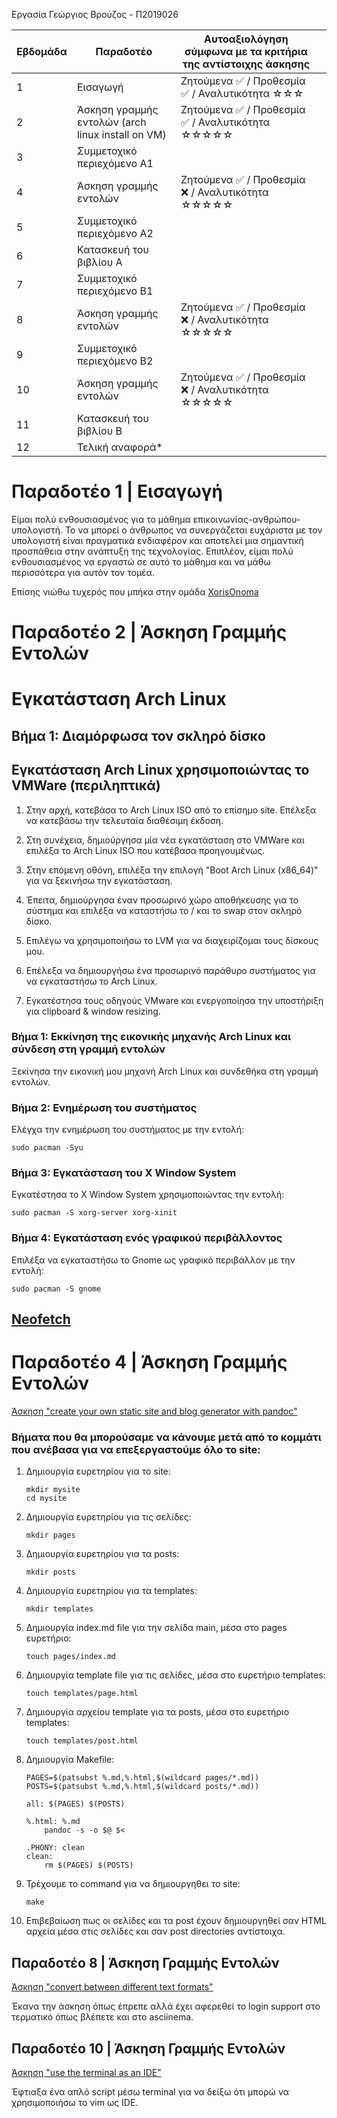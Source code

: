Εργασία Γεώργιος Βρούζος - Π2019026

| Εβδομάδα | Παραδοτέο | Αυτοαξιολόγηση σύμφωνα με τα κριτήρια της αντίστοιχης άσκησης | |
| --- | --- | --- | --- |
| 1 | Εισαγωγή | Ζητούμενα ✅ / Προθεσμία ✅ / Αναλυτικότητα ☆☆☆ | | |
| 2 | Άσκηση γραμμής εντολών (arch linux install on VM) | Ζητούμενα ✅ / Προθεσμία ✅ / Αναλυτικότητα ☆☆☆☆☆ | |
| 3 | Συμμετοχικό περιεχόμενο A1 | | |
| 4 | Άσκηση γραμμής εντολών | Ζητούμενα ✅ / Προθεσμία ❌ / Αναλυτικότητα ☆☆☆☆☆ | |
| 5 | Συμμετοχικό περιεχόμενο A2 | | |
| 6 | Κατασκευή του βιβλίου Α | | |
| 7 | Συμμετοχικό περιεχόμενο B1 | | |
| 8 | Άσκηση γραμμής εντολών | Ζητούμενα ✅ / Προθεσμία ❌ / Αναλυτικότητα ☆☆☆☆☆ | |
| 9 | Συμμετοχικό περιεχόμενο B2 | | |
| 10 | Άσκηση γραμμής εντολών | Ζητούμενα ✅ / Προθεσμία ❌ / Αναλυτικότητα ☆☆☆☆☆| |
| 11 | Κατασκευή του βιβλίου Β | | |
| 12 | Τελική αναφορά* | | |


# Παραδοτέο 1 | Εισαγωγή

Είμαι πολύ ενθουσιασμένος για το μάθημα επικοινωνίας-ανθρώπου-υπολογιστή. Το να μπορεί ο άνθρωπος να συνεργάζεται ευχάριστα με τον υπολογιστή είναι πραγματικά ενδιαφέρον και αποτελεί μια σημαντική προσπάθεια στην ανάπτυξη της τεχνολογίας. Επιπλέον, είμαι πολύ ενθουσιασμένος να εργαστώ σε αυτό το μάθημα και να μάθω περισσότερα για αυτόν τον τομέα.

Επίσης νιώθω τυχερός που μπήκα στην ομάδα [XorisOnoma](https://github.com/XorisOnoma)

# Παραδοτέο 2 | Άσκηση Γραμμής Εντολών

# Εγκατάσταση Arch Linux

## Βήμα 1: Διαμόρφωσα τον σκληρό δίσκο

## Εγκατάσταση Arch Linux χρησιμοποιώντας το VMWare (περιληπτικά)

1. Στην αρχή, κατεβάσα το Arch Linux ISO από το επίσημο site. Επέλεξα να κατεβάσω την τελευταία διαθέσιμη έκδοση.

2. Στη συνέχεια, δημιούργησα μία νέα εγκατάσταση στο VMWare και επιλέξα το Arch Linux ISO που κατέβασα προηγουμένως.

3. Στην επόμενη οθόνη, επιλέξα την επιλογή "Boot Arch Linux (x86_64)" για να ξεκινήσω την εγκατάσταση.

4. Έπειτα, δημιούργησα έναν προσωρινό χώρο αποθήκευσης για το σύστημα και επιλέξα να καταστήσω το / και το swap στον σκληρό δίσκο.

5. Επιλέγω να χρησιμοποιήσω το LVM για να διαχειρίζομαι τους δίσκους μου.

6. Επέλεξα να δημιουργήσω ένα προσωρινό παράθυρο συστήματος για να εγκαταστήσω το Arch Linux.

7. Εγκατέστησα τους οδηγούς VMware και ενεργοποίησα την υποστήριξη για clipboard & window resizing.


### Βήμα 1: Εκκίνηση της εικονικής μηχανής Arch Linux και σύνδεση στη γραμμή εντολών

Ξεκίνησα την εικονική μου μηχανή Arch Linux και συνδεθήκα στη γραμμή εντολών.

### Βήμα 2: Ενημέρωση του συστήματος

Ελέγχα την ενημέρωση του συστήματος με την εντολή:

``sudo pacman -Syu``

### Βήμα 3: Εγκατάσταση του X Window System

Εγκατέστησα το X Window System χρησιμοποιώντας την εντολή:

``sudo pacman -S xorg-server xorg-xinit``

### Βήμα 4: Εγκατάσταση ενός γραφικού περιβάλλοντος

Επιλέξα να εγκαταστήσω το Gnome ως γραφικό περιβάλλον με την εντολή:

``sudo pacman -S gnome``

## [Neofetch](https://asciinema.org/a/thHyd1vzQlT7sAzThzvBddweK)

# Παραδοτέο 4 | Άσκηση Γραμμής Εντολών

[Άσκηση "create your own static site and blog generator with pandoc"](https://asciinema.org/a/MRXNSvOmnLAWMrRbE0rLJ8HDl
)

### Βήματα που θα μπορούσαμε να κάνουμε μετά από το κομμάτι που ανέβασα για να επεξεργαστούμε όλο το site:

1. Δημιουργία ευρετηρίου για το site:
    ```
    mkdir mysite
    cd mysite
    ```
2. Δημιουργία ευρετηρίου για τις σελίδες:
    ```
    mkdir pages
    ```
3. Δημιουργία ευρετηρίου για τα posts:
    ```
    mkdir posts
    ```
4. Δημιουργία ευρετηρίου για τα templates:
    ```
    mkdir templates
    ```
5. Δημιουργία index.md file για την σελίδα main, μέσα στο pages ευρετήριο:
    ```
    touch pages/index.md
    ```
6. Δημιουργία template file για τις σελίδες, μέσα στο ευρετήριο templates:
    ```
    touch templates/page.html
    ```
7. Δημιουργία αρχείου template για τα  posts, μέσα στο ευρετήριο templates:
    ```
    touch templates/post.html
    ```
8. Δημιουργία Makefile:
    ```
    PAGES=$(patsubst %.md,%.html,$(wildcard pages/*.md))
    POSTS=$(patsubst %.md,%.html,$(wildcard posts/*.md))

    all: $(PAGES) $(POSTS)

    %.html: %.md
        pandoc -s -o $@ $<

    .PHONY: clean
    clean:
        rm $(PAGES) $(POSTS)
    ```
9. Τρέχουμε το command για να δημιουργηθει το site:
    ```
    make
    ```
10. Επιβεβαίωση πως οι σελίδες και τα post έχουν δημιουργηθεί σαν HTML αρχεία μέσα στις σελίδες και σαν post directories αντίστοιχα.


## Παραδοτέο 8 | Άσκηση Γραμμής Εντολών

[Άσκηση "convert between different text formats"](https://asciinema.org/a/Pt5DN4pLjTjvGV8RDbdfrNqT7)

Έκανα την άσκηση όπως έπρεπε αλλά έχει αφερεθεί το login support στο τερματικό όπως βλέπετε και στο asciinema.

## Παραδοτέο 10 | Άσκηση Γραμμής Εντολών

[Άσκηση "use the terminal as an IDE"](https://asciinema.org/a/HdMqMmWThqpSrtSRzVy6g4J2P)

Έφτιαξα ένα απλό script μέσω terminal για να δείξω ότι μπορώ να χρησιμοποιήσω το vim ως IDE.
